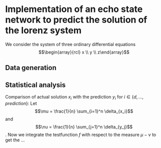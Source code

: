 # Implementation of an echo state network to predict the solution of the lorenz system
We consider the system of three ordinary differential equations
$$\begin{array}{rcl} x \\ y \\ z\end{array}$$


## Data generation





## Statistical analysis
Comparison of actual solution $x_i$ with the prediction $y_i$ for $i \in \{d, \ldots, prediction\}$:
Let
$$\mu = \frac{1}{n} \sum_{i=1}^n \delta_{x_i}$$
and 
$$\nu = \frac{1}{n} \sum_{j=1}^n \delta_{y_j}$$.
Now we integrate the testfunction $f$ with respect to the measure $\mu - \nu$ to get the ...
